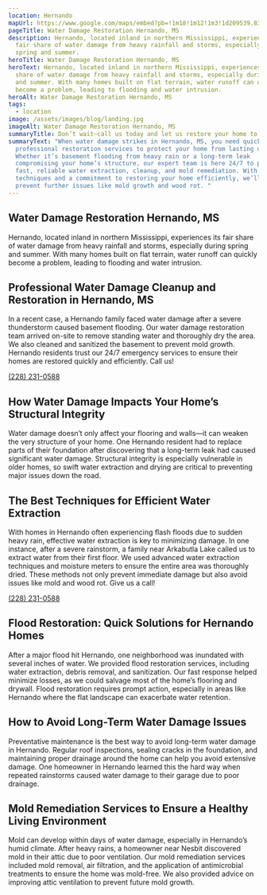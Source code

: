```yaml
---
location: Hernando
mapUrl: https://www.google.com/maps/embed?pb=!1m18!1m12!1m3!1d209539.83832983373!2d-90.16561468066395!3d34.85472034070407!2m3!1f0!2f0!3f0!3m2!1i1024!2i768!4f13.1!3m3!1m2!1s0x887ff58cc7be97d9%3A0x4da4b7cfac8c32ea!2sHernando%2C%20MS%2C%20USA!5e0!3m2!1sen!2sph!4v1728662711335!5m2!1sen!2sph
pageTitle: Water Damage Restoration Hernando, MS
description: Hernando, located inland in northern Mississippi, experiences its
  fair share of water damage from heavy rainfall and storms, especially during
  spring and summer.
heroTitle: Water Damage Restoration Hernando, MS
heroText: Hernando, located inland in northern Mississippi, experiences its fair
  share of water damage from heavy rainfall and storms, especially during spring
  and summer. With many homes built on flat terrain, water runoff can quickly
  become a problem, leading to flooding and water intrusion.
heroAlt: Water Damage Restoration Hernando, MS
tags:
  - location
image: /assets/images/blog/landing.jpg
imageAlt: Water Damage Restoration Hernando, MS
summaryTitle: Don’t wait—call us today and let us restore your home to its best condition!
summaryText: "When water damage strikes in Hernando, MS, you need quick,
  professional restoration services to protect your home from lasting damage.
  Whether it’s basement flooding from heavy rain or a long-term leak
  compromising your home’s structure, our expert team is here 24/7 to provide
  fast, reliable water extraction, cleanup, and mold remediation. With advanced
  techniques and a commitment to restoring your home efficiently, we’ll help you
  prevent further issues like mold growth and wood rot. "
---
```

## Water Damage Restoration Hernando, MS

Hernando, located inland in northern Mississippi, experiences its fair share of water damage from heavy rainfall and storms, especially during spring and summer. With many homes built on flat terrain, water runoff can quickly become a problem, leading to flooding and water intrusion.

## Professional Water Damage Cleanup and Restoration in Hernando, MS

In a recent case, a Hernando family faced water damage after a severe thunderstorm caused basement flooding. Our water damage restoration team arrived on-site to remove standing water and thoroughly dry the area. We also cleaned and sanitized the basement to prevent mold growth. Hernando residents trust our 24/7 emergency services to ensure their homes are restored quickly and efficiently. Call us! 

[(228) 231-0588](tel:2282310588)

## How Water Damage Impacts Your Home’s Structural Integrity

Water damage doesn’t only affect your flooring and walls—it can weaken the very structure of your home. One Hernando resident had to replace parts of their foundation after discovering that a long-term leak had caused significant water damage. Structural integrity is especially vulnerable in older homes, so swift water extraction and drying are critical to preventing major issues down the road.

## The Best Techniques for Efficient Water Extraction

With homes in Hernando often experiencing flash floods due to sudden heavy rain, effective water extraction is key to minimizing damage. In one instance, after a severe rainstorm, a family near Arkabutla Lake called us to extract water from their first floor. We used advanced water extraction techniques and moisture meters to ensure the entire area was thoroughly dried. These methods not only prevent immediate damage but also avoid issues like mold and wood rot. Give us a call!

[(228) 231-0588](tel:2282310588)

## Flood Restoration: Quick Solutions for Hernando Homes

After a major flood hit Hernando, one neighborhood was inundated with several inches of water. We provided flood restoration services, including water extraction, debris removal, and sanitization. Our fast response helped minimize losses, as we could salvage most of the home’s flooring and drywall. Flood restoration requires prompt action, especially in areas like Hernando where the flat landscape can exacerbate water retention.

## How to Avoid Long-Term Water Damage Issues

Preventative maintenance is the best way to avoid long-term water damage in Hernando. Regular roof inspections, sealing cracks in the foundation, and maintaining proper drainage around the home can help you avoid extensive damage. One homeowner in Hernando learned this the hard way when repeated rainstorms caused water damage to their garage due to poor drainage.

## Mold Remediation Services to Ensure a Healthy Living Environment

Mold can develop within days of water damage, especially in Hernando’s humid climate. After heavy rains, a homeowner near Nesbit discovered mold in their attic due to poor ventilation. Our mold remediation services included mold removal, air filtration, and the application of antimicrobial treatments to ensure the home was mold-free. We also provided advice on improving attic ventilation to prevent future mold growth.
